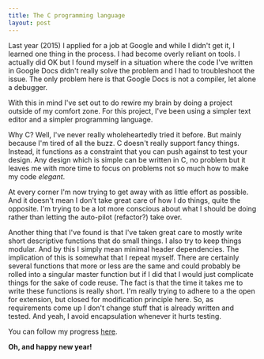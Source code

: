 ```yaml
---
title: The C programming language
layout: post
---
```


Last year (2015) I applied for a job at Google and while I didn't get it, I learned one thing in the process. I had become overly reliant on tools. I actually did OK but I found myself in a situation where the code I've written in Google Docs didn't really solve the problem and I had to troubleshoot the issue. The only problem here is that Google Docs is not a compiler, let alone a debugger.

With this in mind I've set out to do rewire my brain by doing a project outside of my comfort zone. For this project, I've been using a simpler text editor and a simpler programming language.

Why C? Well, I've never really wholeheartedly tried it before. But mainly because I'm tired of all the buzz. C doesn't really support fancy things. Instead, it functions as a constraint that you can push against to test your design. Any design which is simple can be written in C, no problem but it leaves me with more time to focus on problems not so much how to make my code *elegant*.

At every corner I'm now trying to get away with as little effort as possible. And it doesn't mean I don't take great care of how I do things, quite the opposite. I'm trying to be a lot more conscious about what I should be doing rather than letting the auto-pilot (refactor?) take over.

Another thing that I've found is that I've taken great care to mostly write short descriptive functions that do small things. I also try to keep things modular. And by this I simply mean minimal header dependencies. The implication of this is somewhat that I repeat myself. There are certainly several functions that more or less are the same and could probably be rolled into a singular master function but if I did that I would just complicate things for the sake of code reuse. The fact is that the time it takes me to write these functions is really short. I'm really trying to adhere to a the open for extension, but closed for modification principle here. So, as requirements come up I don't change stuff that is already written and tested. And yeah, I avoid encapsulation whenever it hurts testing.

You can follow my progress [here](https://github.com/leidegre/parc/tree/particle).

**Oh, and happy new year!**
